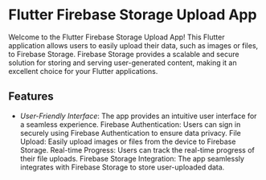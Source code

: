 # Flutter Firebase Storage Upload App
Welcome to the Flutter Firebase Storage Upload App! This Flutter application allows users to easily upload their data, such as images or files, to Firebase Storage. Firebase Storage provides a scalable and secure solution for storing and serving user-generated content, making it an excellent choice for your Flutter applications.

## Features
* _User-Friendly Interface_: The app provides an intuitive user interface for a seamless experience.
Firebase Authentication: Users can sign in securely using Firebase Authentication to ensure data privacy.
File Upload: Easily upload images or files from the device to Firebase Storage.
Real-time Progress: Users can track the real-time progress of their file uploads.
Firebase Storage Integration: The app seamlessly integrates with Firebase Storage to store user-uploaded data.
